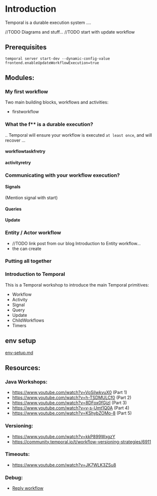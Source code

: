 # Introduction




Temporal is a durable execution system ....

//TODO Diagrams and stuff...
//TODO start with update workflow


## Prerequisites


`temporal server start-dev --dynamic-config-value frontend.enableUpdateWorkflowExecution=true`




## Modules:

### My first workflow

Two main building blocks, workflows and activities:

- firstworkflow

### What the f** is a durable execution?

.. Temporal will ensure your workflow is executed `at least once`, and will recover ...

#### workflowtaskfretry

#### activityretry

### Communicating with your workflow execution?

#### Signals

(Mention signal with start)

#### Queries

#### Update

### Entity / Actor workflow

- //TODO link post from our blog
  Introduction to Entity workflow...
- the can create

### Putting all together

### Introduction to Temporal

This is a Temporal workshop to introduce the main Temporal primitives:

- Workflow
- Activity
- Signal
- Query
- Update
- ChildWorkflows
- Timers

## env setup

[env-setup.md](./env-setup.md)

## Resources:

### Java Workshops:

- https://www.youtube.com/watch?v=VoSiIwkvuX0 (Part 1)
- https://www.youtube.com/watch?v=h-TSDMULCf0 (Part 2)
- https://www.youtube.com/watch?v=8DFox0fGjzI (Part 3)
- https://www.youtube.com/watch?v=v-s-Umt1Q0A (Part 4)
- https://www.youtube.com/watch?v=KShybZOMo-8 (Part 5)

### Versioning:

- https://www.youtube.com/watch?v=kkP899WxgzY
- https://community.temporal.io/t/workflow-versioning-strategies/6911

### Timeouts:

- https://www.youtube.com/watch?v=JK7WLK3ZSu8

### Debug:

- [Reply workflow](https://github.com/temporalio/samples-java/blob/main/src/test/java/io/temporal/samples/hello/HelloActivityReplayTest.java)
